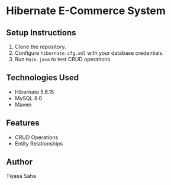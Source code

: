 # Hibernate E-Commerce System

## Setup Instructions
1. Clone the repository.
2. Configure `hibernate.cfg.xml` with your database credentials.
3. Run `Main.java` to test CRUD operations.

## Technologies Used
- Hibernate 5.6.15
- MySQL 8.0
- Maven

## Features
- CRUD Operations
- Entity Relationships

## Author
Tiyasa Saha
